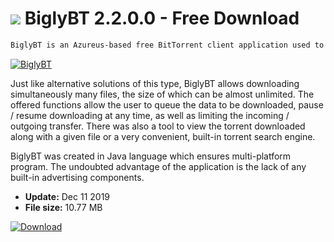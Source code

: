 # ![](https://cdn.softexe.net/static/icon/1/biglybt-8770.png) BiglyBT 2.2.0.0 - Free Download

```sh
BiglyBT is an Azureus-based free BitTorrent client application used to download data from the Internet in the P2P model.
```
[![BiglyBT](https://gallery.dpcdn.pl/imgc/Tools/77682/g_-_420x350_1.5_-_x20170918151249_0.jpg)](https://softexe.net/win/internet/torrent-client/biglybt:hggR.html)

Just like alternative solutions of this type, BiglyBT allows downloading simultaneously many files, the size of which can be almost unlimited. The offered functions allow the user to queue the data to be downloaded, pause / resume downloading at any time, as well as limiting the incoming / outgoing transfer. There was also a tool to view the torrent downloaded along with a given file or a very convenient, built-in torrent search engine.
 
 BiglyBT was created in Java language which ensures multi-platform program. The undoubted advantage of the application is the lack of any built-in advertising components.


- **Update:** Dec 11 2019
- **File size:** 10.77 MB

[![Download](https://cdn.softexe.net/static/img/download.png)](https://softexe.net/win/internet/torrent-client/biglybt:hggR.html)

